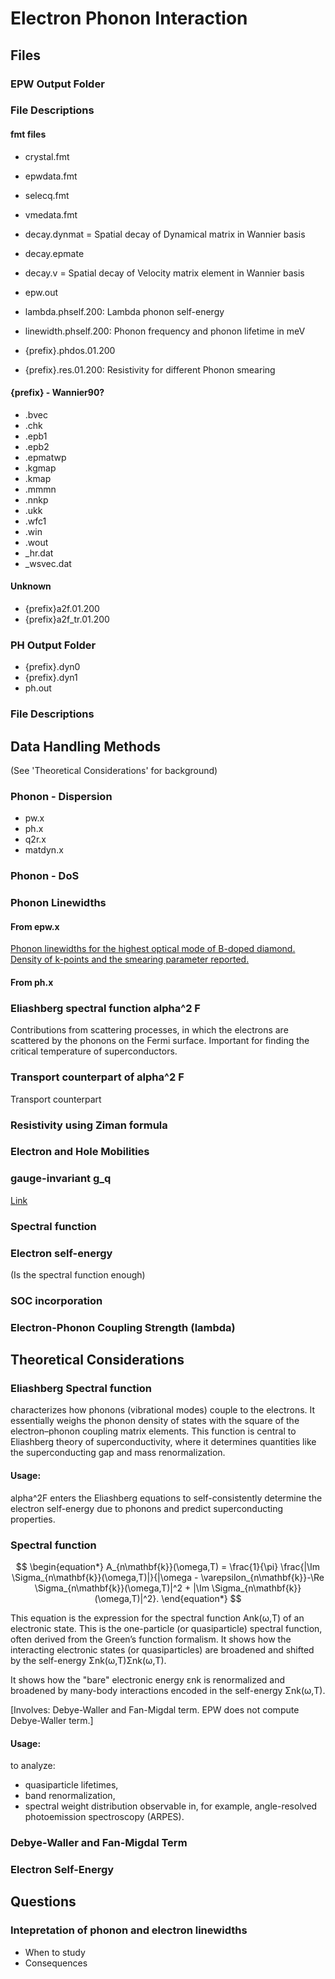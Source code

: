 # Electron Phonon Interaction
## Files
### EPW Output Folder

### File Descriptions
#### fmt files
- crystal.fmt
- epwdata.fmt
- selecq.fmt
- vmedata.fmt

- decay.dynmat = Spatial decay of Dynamical matrix in Wannier basis
- decay.epmate
- decay.v = Spatial decay of Velocity matrix element in Wannier basis

- epw.out 

- lambda.phself.200:    Lambda phonon self-energy
- linewidth.phself.200: Phonon frequency and phonon lifetime in meV

- {prefix}.phdos.01.200
- {prefix}.res.01.200: Resistivity for different Phonon smearing

#### {prefix} - Wannier90?
- .bvec
- .chk
- .epb1
- .epb2
- .epmatwp
- .kgmap
- .kmap
- .mmmn
- .nnkp
- .ukk
- .wfc1
- .win
- .wout
- _hr.dat
- _wsvec.dat



#### Unknown
- {prefix}a2f.01.200
- {prefix}a2f_tr.01.200
### PH Output Folder

- {prefix}.dyn0
- {prefix}.dyn1
- ph.out

### File Descriptions


## Data Handling Methods
(See 'Theoretical Considerations' for background)

### Phonon - Dispersion
- pw.x
- ph.x
- q2r.x
- matdyn.x

### Phonon - DoS



### Phonon Linewidths

#### From epw.x
[Phonon linewidths for the highest optical mode of B-doped diamond. Density of k-points and the smearing parameter reported.](https://docs.epw-code.org/_images/Bdiamond3.png)



#### From ph.x

### Eliashberg spectral function alpha^2 F
Contributions from scattering processes, in which the electrons are scattered by the phonons on the Fermi surface. Important for finding the critical temperature of superconductors.

### Transport counterpart of alpha^2 F
Transport counterpart

### Resistivity using Ziman formula

### Electron and Hole Mobilities

### gauge-invariant g_q
[Link](https://docs.epw-code.org/doc/GaN.html)


### Spectral function


### Electron self-energy
(Is the spectral function enough)

### SOC incorporation

### Electron-Phonon Coupling Strength (lambda)



## Theoretical Considerations
### Eliashberg Spectral function
characterizes how phonons (vibrational modes) couple to the electrons. It essentially weighs the phonon density of states with the square of the electron–phonon coupling matrix elements. This function is central to Eliashberg theory of superconductivity, where it determines quantities like the superconducting gap and mass renormalization.

#### Usage:
alpha^2F enters the Eliashberg equations to self-consistently determine the electron self-energy due to phonons and predict superconducting properties.

### Spectral function
$$
\begin{equation*}
 A_{n\mathbf{k}}(\omega,T) = \frac{1}{\pi} \frac{|\Im \Sigma_{n\mathbf{k}}(\omega,T)|}{|\omega - \varepsilon_{n\mathbf{k}}-\Re \Sigma_{n\mathbf{k}}(\omega,T)|^2 + |\Im \Sigma_{n\mathbf{k}}(\omega,T)|^2}.
\end{equation*}
$$

This equation is the expression for the spectral function Ank(ω,T) of an electronic state. This is the one-particle (or quasiparticle) spectral function, often derived from the Green’s function formalism. It shows how the interacting electronic states (or quasiparticles) are broadened and shifted by the self-energy Σnk(ω,T)Σnk​(ω,T).

It shows how the "bare" electronic energy εnk​ is renormalized and broadened by many-body interactions encoded in the self-energy Σnk(ω,T).

[Involves: Debye-Waller and Fan-Migdal term. EPW does not compute Debye-Waller term.]

#### Usage:
to analyze:
- quasiparticle lifetimes, 
- band renormalization, 
- spectral weight distribution observable 
in, for example, angle-resolved photoemission spectroscopy (ARPES).

### Debye-Waller and Fan-Migdal Term

### Electron Self-Energy


## Questions

### Intepretation of phonon and electron linewidths
- When to study
- Consequences 




### 

